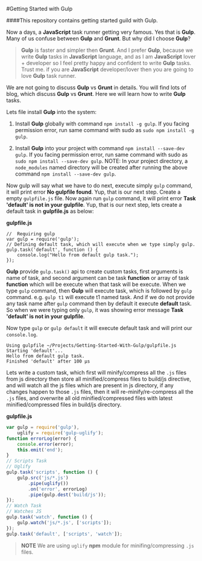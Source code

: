 #Getting Started with Gulp

####This repository contains getting started guild with Gulp.

Now a days, a **JavaScript** task runner getting very famous. Yes that is **Gulp**. Many of us confuse between **Gulp** and **Grunt**. But why did I choose **Gulp**?

> **Gulp** is faster and simpler then **Grunt**. And I prefer **Gulp**, because we write **Gulp** tasks in **JavaScript** language, and as I am **JavaScript** lover + developer so I feel pretty happy and confident to write **Gulp** tasks. Trust me. if you are **JavaScript** developer/lover then you are going to love **Gulp** task runner.

We are not going to discuss **Gulp** vs **Grunt** in details. You will find lots of blog, which discuss **Gulp** vs **Grunt**. Here we will learn how to write **Gulp** tasks.

Lets file install **Gulp** into the system:

1. Install **Gulp** globally with command ```npm install -g gulp```. If you facing permission error, run same command with sudo as ```sudo npm install -g gulp```.

2. Install **Gulp** into your project with command ```npm install --save-dev gulp```. If you facing permission error, run same command with sudo as ```sudo npm install --save-dev gulp```.
NOTE: In your project directory, a ```node_modules``` named directory will be created after running the above command ```npm install --save-dev gulp```.

Now gulp will say what we have to do next, execute simply ```gulp``` command, it will print error **No gulpfile found**. Yup, that is our next step. Create a empty ```gulpfile.js``` file. Now again run ```gulp``` command, it will print error **Task 'default' is not in your gulpfile**. Yup, that is our next step, lets create a default task in **gulpfile.js** as below:

**gulpfile.js**
```JavaScipt
//  Requiring gulp
var gulp = require('gulp');
// Defining default task, which will execute when we type simply gulp.
gulp.task('default', function () {
    console.log("Hello from default gulp task.");
});
```

**Gulp** provide ```gulp.task()``` api to create custom tasks, first arguments is name of task, and second argument can be task **function** or array of task **function** which will be execute when that task will be execute. When we type ```gulp``` command, then **Gulp** will execute task, which is followed by ```gulp``` command. e.g. ```gulp t1``` will execute t1 named task. And if we do not provide any task name after ```gulp``` command then by default it execute **default** task. So when we were typing only ```gulp```, it was showing error message **Task 'default' is not in your gulpfile**.

Now type ```gulp``` or ```gulp default``` it will execute default task and will print our ```console.log```.

```Output
Using gulpfile ~/Projects/Getting-Started-With-Gulp/gulpfile.js
Starting 'default'...
Hello from default gulp task.
Finished 'default' after 100 μs
```

Lets write a custom task, which first will minify/compress all the ```.js``` files from js directory then store all minified/compress files to build/js directive, and will watch all the js files which are present in js directory, if any changes happen to those ```.js``` files, then it will re-minify/re-compress all the ```.js``` files, and overwrite all old minified/compressed files with latest minified/compressed files in build/js directory.

**gulpfile.js**
```JavaScript
var gulp = require('gulp'),
    uglify = require('gulp-uglify');
function errorLog(error) {
    console.error(error);
    this.emit('end');
}
// Scripts Task
// Uglify
gulp.task('scripts', function () {
    gulp.src('js/*.js')
        .pipe(uglify())
        .on('error', errorLog)
        .pipe(gulp.dest('build/js'));
});
// Watch Task
// Watches JS
gulp.task('watch', function () {
    gulp.watch('js/*.js', ['scripts']);
});
gulp.task('default', ['scripts', 'watch']);
```

> **NOTE** We are using ```uglify``` **npm** module for minifing/compressing ```.js``` files.

